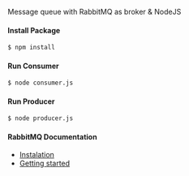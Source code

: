 Message queue with RabbitMQ as broker & NodeJS

#### Install Package
```bash
$ npm install
```

#### Run Consumer
```bash
$ node consumer.js
```

#### Run Producer
```bash
$ node producer.js
```

#### RabbitMQ Documentation
- [Instalation](https://www.rabbitmq.com/download.html "Instalation")
- [Getting started](https://www.rabbitmq.com/getstarted.html "Getting started")